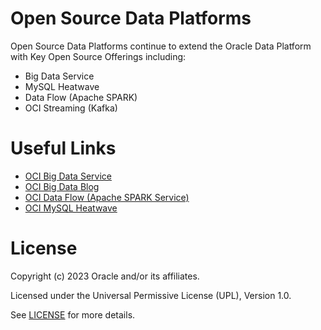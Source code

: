 # Open Source Data Platforms 

Open Source Data Platforms continue to extend the Oracle Data Platform with Key Open Source Offerings including:

- Big Data Service
- MySQL Heatwave
- Data Flow (Apache SPARK)
- OCI Streaming (Kafka)

# Useful Links

- [OCI Big Data Service ](https://www.oracle.com/uk/big-data/big-data-service/)
- [OCI Big Data Blog](https://blogs.oracle.com/bigdata)
- [OCI Data Flow (Apache SPARK Service)](https://www.oracle.com/uk/big-data/data-flow/)
- [OCI MySQL Heatwave](https://www.oracle.com/uk/mysql/)

# License

Copyright (c) 2023 Oracle and/or its affiliates.

Licensed under the Universal Permissive License (UPL), Version 1.0.

See [LICENSE](https://github.com/oracle-devrel/technology-engineering/blob/main/LICENSE) for more details.

